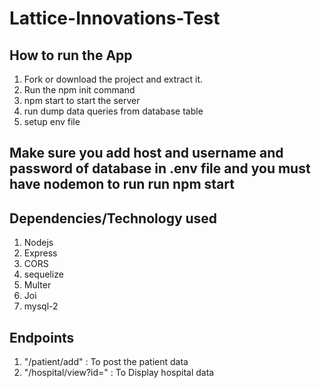# Lattice-Innovations-Test


## How to run the App
1. Fork or download the project and extract it.
2. Run the npm init command
3. npm start to start the server
4. run dump data queries from database table
5. setup env file

## Make sure you add host and username and password of database in .env file and you must have nodemon  to run run npm start


## Dependencies/Technology used
1. Nodejs
2. Express
3. CORS
4. sequelize
5. Multer
6. Joi
7. mysql-2


## Endpoints
1. "/patient/add" : To post the patient data
2. "/hospital/view?id=<id-number>" : To Display hospital data
